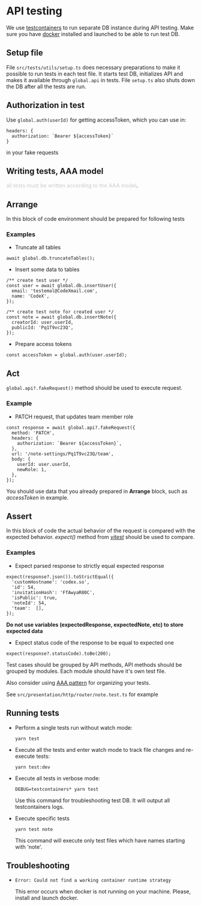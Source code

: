 # API testing

We use [testcontainers](https://testcontainers.com/) to run separate DB instance during API testing. Make sure you have [docker](https://www.docker.com/) installed and launched to be able to run test DB.

## Setup file
File `src/tests/utils/setup.ts` does necessary preparations to make it possible to run tests in each test file. It starts test DB, initializes API and makes it available through `global.api` in tests. File `setup.ts` also shuts down the DB after all the tests are run.

## Authorization in test
Use `global.auth(userId)` for getting accessToken, which you can use in:
```
headers: {
  authorization: `Bearer ${accessToken}`
}  
```
in your fake requests

## Writing tests, AAA model
<span style="color: rgba(0, 0, 0, 0.2);">all tests must be written according to the AAA model</span>.

## Arrange
In this block of code environment should be prepared for following tests

### Examples
- Truncate all tables
```
await global.db.truncateTables();
```

- Insert some data to tables
```
/** create test user */
const user = await global.db.insertUser({
  email: 'testemal@CodeXmail.com',
  name: 'CodeX',
});

/** create test note for created user */
const note = await global.db.insertNote({
  creatorId: user.userId,
  publicId: 'Pq1T9vc23Q',
});
```

- Prepare access tokens
```
const accessToken = global.auth(user.userId);
```

## Act
`global.api?.fakeRequest()` method should be used to execute request.

### Example
- PATCH request, that updates team member role
``` 
const response = await global.api?.fakeRequest({
  method: 'PATCH',
  headers: {
    authorization: `Bearer ${accessToken}`,
  },
  url: '/note-settings/Pq1T9vc23Q/team',
  body: {
    userId: user.userId,
    newRole: 1,
  },
});
```
You should use data that you already prepared in **Arrange** block, such as *accessToken* in example.

## Assert
In this block of code the actual behavior of the request is compared with the expected behavior.
*expect()* method from [*vitest*](https://vitest.dev/guide/) should be used to compare.

### Examples
- Expect parsed response to strictly equal expected response
```
expect(response?.json()).toStrictEqual({
  'customHostname': 'codex.so',
  'id': 54,
  'invitationHash': 'FfAwyaR80C',
  'isPublic': true,
  'noteId': 54,
  'team':  [],
});
```
**Do not use variables (expectedResponse, expectedNote, etc) to store expected data** 

- Expect status code of the response to be equal to expected one
```
expect(response?.statusCode).toBe(200);
```

Test cases should be grouped by API methods, API methods should be grouped by modules.
Each module should have it's own test file.

Also consider using [AAA pattern](https://medium.com/@pjbgf/title-testing-code-ocd-and-the-aaa-pattern-df453975ab80) for organizing your tests.

See `src/presentation/http/router/note.test.ts` for example

## Running tests
- Perform a single tests run without watch mode:
  ```
  yarn test
  ```

- Execute all the tests and enter watch mode to track file changes and re-execute tests:

  ```
  yarn test:dev
  ```

- Execute all tests in verbose mode:
  ```
  DEBUG=testcontainers* yarn test
  ```
  Use this command for troubleshooting test DB. It will output all testcontainers logs.
- Execute specific tests
  ```
  yarn test note
  ```
  This command will execute only test files which have names starting with 'note'.


## Troubleshooting
- `Error: Could not find a working container runtime strategy`

  This error occurs when docker is not running on your machine. Please, install and launch docker.